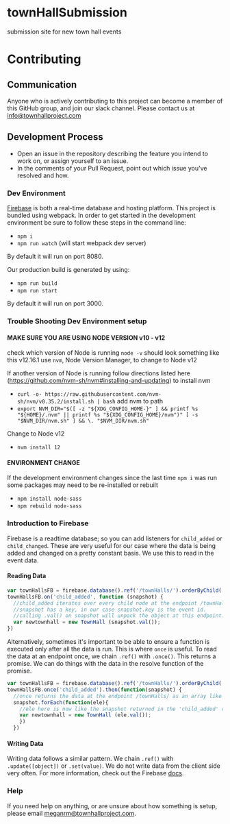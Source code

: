 # townHallSubmission
submission site for new town hall events

# Contributing

## Communication
Anyone who is actively contributing to this project can become a member of this GitHub group, and join our slack channel. Please contact us at info@townhallproject.com

## Development Process

- Open an issue in the repository describing the feature you intend to work on, or assign yourself to an issue.
- In the comments of your Pull Request, point out which issue you've resolved and how.

### Dev Environment

[Firebase](https://firebase.google.com/docs/) is both a real-time database and hosting platform. This project is bundled using webpack. In order to get started in the development environment be sure to follow these steps in the command line:
- `npm i`
- `npm run watch` (will start webpack dev server)

By default it will run on port 8080.

Our production build is generated by using:
- `npm run build`
- `npm run start`

By default it will run on port 3000.

### Trouble Shooting Dev Environment setup

 #### MAKE SURE YOU ARE USING NODE VERSION v10 - v12

 check which version of Node is running `node -v` should look something like this v12.16.1
 use `nvm`, Node Version Manager, to change to Node v12

 If another version of Node is running follow directions listed here (https://github.com/nvm-sh/nvm#installing-and-updating)
 to install nvm
 - `curl -o- https://raw.githubusercontent.com/nvm-sh/nvm/v0.35.2/install.sh | bash`
  add nvm to path
 - `export NVM_DIR="$([ -z "${XDG_CONFIG_HOME-}" ] && printf %s "${HOME}/.nvm" || printf %s "${XDG_CONFIG_HOME}/nvm")"
 [ -s "$NVM_DIR/nvm.sh" ] && \. "$NVM_DIR/nvm.sh"`

 Change to Node v12
 - `nvm install 12`

 #### ENVIRONMENT CHANGE
 If the development environment changes since the last time `npm i` was run some packages may need to be re-installed or rebuilt
 - `npm install node-sass`
 - `npm rebuild node-sass`



### Introduction to Firebase

Firebase is a readtime database; so you can add listeners for `child_added` or `child_changed`. These are very useful for our case where the data is being added and changed on a pretty constant basis. We use this to read in the event data.

#### Reading Data
```JavaScript
var townHallsFB = firebase.database().ref('/townHalls/').orderByChild('dateObj');
townHallsFB.on('child_added', function (snapshot) {
  //child_added iterates over every child node at the endpoint /townHalls/
  //snapshot has a key, in our case snapshot.key is the event id.
  //calling .val() on snapshot will unpack the object at this endpoint.
  var newtownhall = new TownHall (snapshot.val());
})
```
Alternatively, sometimes it's important to be able to ensure a function is executed only after all the data is run. This is where `once` is useful.
To read the data at an endpoint once, we chain `.ref()` with `.once()`. This returns a promise. We can do things with the data in the resolve function of the promise.
```JavaScript
var townHallsFB = firebase.database().ref('/townHalls/').orderByChild('dateObj');
townHallsFB.once('child_added').then(function(snapshot) {
  //once returns the data at the endpoint /townHalls/ as an array like object
  snapshot.forEach(function(ele){
    //ele here is now like the snapshot returned in the 'child_added' call.
    var newtownhall = new TownHall (ele.val());
    })
  })
```

#### Writing Data

Writing data follows a similar pattern. We chain `.ref()` with `.update([object])` or `.set(value)`.
We do not write data from the client side very often.
For more information, check out the Firebase [docs](https://firebase.google.com/docs/).

### Help
If you need help on anything, or are unsure about how something is setup, please email meganrm@townhallproject.com.
